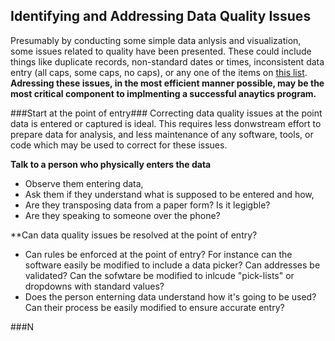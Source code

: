 ## Identifying and Addressing Data Quality Issues

Presumably by conducting some simple data anlysis and visualization, some issues related to quality have been presented. These could include things like duplicate records, non-standard dates or times, inconsistent data entry (all caps, some caps, no caps), or any one of the items on [this list](https://github.com/Quartz/bad-data-guide). **Adressing these issues, in the most efficient manner possible, may be the most critical component to implmenting a successful anaytics program.**

###Start at the point of entry###
Correcting data quality issues at the point data is entered or captured is ideal. This requires less donwstream effort to prepare data for analysis, and less maintenance of any software, tools, or code which may be used to correct for these issues.

**Talk to a person who physically enters the data**
* Observe them entering data,
* Ask them if they understand what is supposed to be entered and how,
* Are they transposing data from a paper form? Is it legigble?
* Are they speaking to someone over the phone?

**Can data quality issues be resolved at the point of entry?
* Can rules be enforced at the point of entry? For instance can the software easily be modified to include a data picker? Can addresses be validated? Can the sofwtare be modified to inlcude "pick-lists" or dropdowns with standard values?
* Does the person enterning data understand how it's going to be used? Can their process be easily modified to ensure accurate entry?

###N
